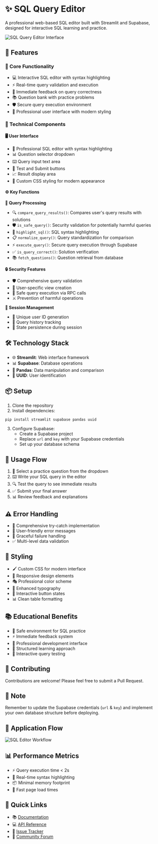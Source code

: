 # ✨ SQL Query Editor

A professional web-based SQL editor built with Streamlit and Supabase, designed for interactive SQL learning and practice.

![SQL Query Editor Interface](https://github.com/user-attachments/assets/7471d5cb-28d6-4d70-8b2a-dce775b4603c)

## 🌟 Features

### 🚀 Core Functionality
- 💻 Interactive SQL editor with syntax highlighting
- ⚡ Real-time query validation and execution
- 📝 Immediate feedback on query correctness
- 📚 Question bank with practice problems
- 🛡️ Secure query execution environment
- 🎨 Professional user interface with modern styling

### 🔧 Technical Components

#### 🖥️ User Interface
- 📝 Professional SQL editor with syntax highlighting
- 📊 Question selector dropdown
- ⌨️ Query input text area
- 🎯 Test and Submit buttons
- 📈 Result display area
- 🎨 Custom CSS styling for modern appearance

#### ⚙️ Key Functions

**🔄 Query Processing**
- 🔍 `compare_query_results()`: Compares user's query results with solutions
- 🛡️ `is_safe_query()`: Security validation for potentially harmful queries
- 🎨 `highlight_sql()`: SQL syntax highlighting
- 📋 `normalize_query()`: Query standardization for comparison
- ⚡ `execute_query()`: Secure query execution through Supabase
- ✅ `is_query_correct()`: Solution verification
- 📚 `fetch_questions()`: Question retrieval from database

**🔒 Security Features**
- 🛡️ Comprehensive query validation
- 👤 User-specific view creation
- 🔐 Safe query execution via RPC calls
- ⚔️ Prevention of harmful operations

**📡 Session Management**
- 🔑 Unique user ID generation
- 📝 Query history tracking
- 💾 State persistence during session

## 🛠️ Technology Stack

- 🌐 **Streamlit**: Web interface framework
- 📊 **Supabase**: Database operations
- 🐼 **Pandas**: Data manipulation and comparison
- 🔑 **UUID**: User identification

## 📦 Setup

1. Clone the repository
2. Install dependencies:
```bash
pip install streamlit supabase pandas uuid
```
3. Configure Supabase:
   - Create a Supabase project
   - Replace `url` and `key` with your Supabase credentials
   - Set up your database schema

## 🔄 Usage Flow

1. 📝 Select a practice question from the dropdown
2. ⌨️ Write your SQL query in the editor
3. 🔍 Test the query to see immediate results
4. ✅ Submit your final answer
5. 📊 Review feedback and explanations

## ⚠️ Error Handling

- 🔄 Comprehensive try-catch implementation
- 💬 User-friendly error messages
- 🛟 Graceful failure handling
- ✅ Multi-level data validation

## 🎨 Styling

- 🖌️ Custom CSS for modern interface
- 📱 Responsive design elements
- 🎭 Professional color scheme
- 📝 Enhanced typography
- 🔘 Interactive button states
- 📊 Clean table formatting

## 📚 Educational Benefits

- 🏫 Safe environment for SQL practice
- ⚡ Immediate feedback system
- 💼 Professional development interface
- 📖 Structured learning approach
- 🔄 Interactive query testing

## 🤝 Contributing

Contributions are welcome! Please feel free to submit a Pull Request.

## 📝 Note

Remember to update the Supabase credentials (`url` & `key`) and implement your own database structure before deploying.



## 🔄 Application Flow

![SQL Editor Workflow](path-to-your-workflow-svg)

## 📊 Performance Metrics

- ⚡ Query execution time < 2s
- 🔄 Real-time syntax highlighting
- 📦 Minimal memory footprint
- 🚀 Fast page load times

## 🔗 Quick Links

- 📚 [Documentation](#)
- 💻 [API Reference](#)
- 🐛 [Issue Tracker](#)
- 💬 [Community Forum](#)
